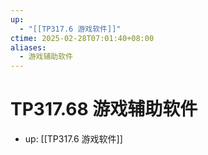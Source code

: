 ```yaml
---
up:
  - "[[TP317.6 游戏软件]]"
ctime: 2025-02-28T07:01:40+08:00
aliases:
  - 游戏辅助软件
---
```


# TP317.68 游戏辅助软件

- up: [[TP317.6 游戏软件]]
